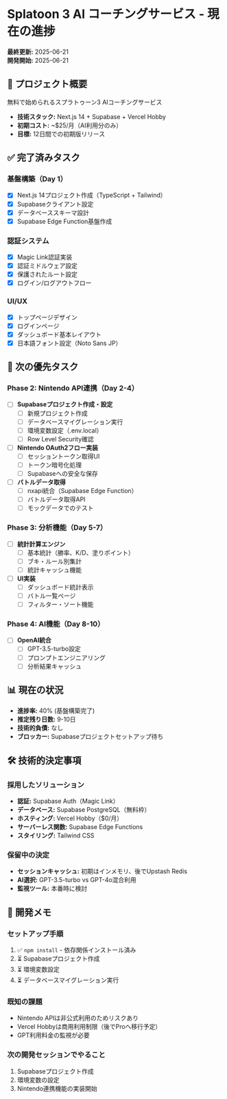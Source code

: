 # Splatoon 3 AI コーチングサービス - 現在の進捗

**最終更新:** 2025-06-21  
**開発開始:** 2025-06-21

## 🎯 プロジェクト概要

無料で始められるスプラトゥーン3 AIコーチングサービス
- **技術スタック:** Next.js 14 + Supabase + Vercel Hobby
- **初期コスト:** ~$25/月（AI利用分のみ）
- **目標:** 12日間での初期版リリース

## ✅ 完了済みタスク

### 基盤構築（Day 1）
- [x] Next.js 14プロジェクト作成（TypeScript + Tailwind）
- [x] Supabaseクライアント設定
- [x] データベーススキーマ設計
- [x] Supabase Edge Function基盤作成

### 認証システム
- [x] Magic Link認証実装
- [x] 認証ミドルウェア設定
- [x] 保護されたルート設定
- [x] ログイン/ログアウトフロー

### UI/UX
- [x] トップページデザイン
- [x] ログインページ
- [x] ダッシュボード基本レイアウト
- [x] 日本語フォント設定（Noto Sans JP）

## 🔄 次の優先タスク

### Phase 2: Nintendo API連携（Day 2-4）
- [ ] **Supabaseプロジェクト作成・設定**
  - [ ] 新規プロジェクト作成
  - [ ] データベースマイグレーション実行
  - [ ] 環境変数設定（.env.local）
  - [ ] Row Level Security確認

- [ ] **Nintendo OAuth2フロー実装**
  - [ ] セッショントークン取得UI
  - [ ] トークン暗号化処理
  - [ ] Supabaseへの安全な保存

- [ ] **バトルデータ取得**
  - [ ] nxapi統合（Supabase Edge Function）
  - [ ] バトルデータ取得API
  - [ ] モックデータでのテスト

### Phase 3: 分析機能（Day 5-7）
- [ ] **統計計算エンジン**
  - [ ] 基本統計（勝率、K/D、塗りポイント）
  - [ ] ブキ・ルール別集計
  - [ ] 統計キャッシュ機能

- [ ] **UI実装**
  - [ ] ダッシュボード統計表示
  - [ ] バトル一覧ページ
  - [ ] フィルター・ソート機能

### Phase 4: AI機能（Day 8-10）
- [ ] **OpenAI統合**
  - [ ] GPT-3.5-turbo設定
  - [ ] プロンプトエンジニアリング
  - [ ] 分析結果キャッシュ

## 📊 現在の状況

- **進捗率:** 40% (基盤構築完了)
- **推定残り日数:** 9-10日
- **技術的負債:** なし
- **ブロッカー:** Supabaseプロジェクトセットアップ待ち

## 🛠 技術的決定事項

### 採用したソリューション
- **認証:** Supabase Auth（Magic Link）
- **データベース:** Supabase PostgreSQL（無料枠）
- **ホスティング:** Vercel Hobby（$0/月）
- **サーバーレス関数:** Supabase Edge Functions
- **スタイリング:** Tailwind CSS

### 保留中の決定
- **セッションキャッシュ:** 初期はインメモリ、後でUpstash Redis
- **AI選択:** GPT-3.5-turbo vs GPT-4o混合利用
- **監視ツール:** 本番時に検討

## 📝 開発メモ

### セットアップ手順
1. ✅ `npm install` - 依存関係インストール済み
2. ⏳ Supabaseプロジェクト作成
3. ⏳ 環境変数設定
4. ⏳ データベースマイグレーション実行

### 既知の課題
- Nintendo APIは非公式利用のためリスクあり
- Vercel Hobbyは商用利用制限（後でProへ移行予定）
- GPT利用料金の監視が必要

### 次の開発セッションでやること
1. Supabaseプロジェクト作成
2. 環境変数の設定
3. Nintendo連携機能の実装開始
